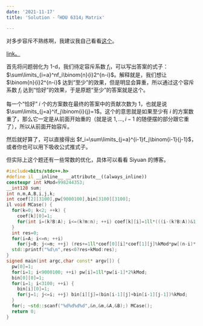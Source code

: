 ```yaml
---
date: '2021-11-17'
title: 'Solution -「HDU 6314」Matrix'

---
```


对多步容斥不熟练啊，我建议我自己看看[这个](https://blog.csdn.net/werkeytom_ftd/article/details/74701513)。

[link。](http://acm.hdu.edu.cn/showproblem.php?pid=6314)

首先将问题弱化为 1-d，我们待定容斥系数 $f_i$，可以写出答案的式子：$\sum\limits_{i=a}^nf_i\binom{n}{i}2^{n-i}$。解释就是，我们想让 $\binom{n}{i}2^{n-i}$ 达到“至少”的效果，但是明显会算重，所以通过这个容斥系数 $f_i$ 达到“恰好”的效果，于是原题“至少”的答案就是这个。

每一个“恰好” $i$ 个的方案数在最终的答案中的贡献次数为 $1$，也就是说 $\sum\limits_{j=a}^if_j\binom{i}{j}=1$。这个的意思就是如果至少有 $i$ 的方案数重了，那么它一定是从前面开始重的（就是说 $1,\dots,i-1$ 的随便摆的部分跟它重了），所以从前面开始容斥。

然后就好算了，可以直接得出 $f_i=\sum\limits_{j=a}^{i-1}f_j\binom{i-1}{j-1}$，或者你也可以用下吸收公式推式子。

但实际上这个题还有一些常数的优化，具体可以看看 Siyuan 的博客。

```cpp
#include<bits/stdc++.h>
#define il __inline__ __attribute__((always_inline))
constexpr int kMod=998244353;
__int128 sum;
int n,m,A,B,i,j,k;
int coef[2][3100],pw[9000100],bin[3100][3100];
il void MCase() {
  for(k=0; k<2; ++k) {
    coef[k][0]=1;
    for(int i=(k?B:A); i<=(k?m:n); ++i) coef[k][i]=1ll*(((i-(k?B:A))&1)?-1:1)*bin[i-1][(k?B:A)-1]%kMod*bin[k?m:n][i]%kMod;
  }
  int res=0;
  for(i=A; i<=n; ++i)
    for(j=B; j<=m; ++j) (res+=1ll*coef[0][i]*coef[1][j]%kMod*pw[(n-i)*(m-j)]%kMod)%=kMod;
  std::printf("%d\n",res<0?res+kMod:res);
}
signed main(int argc,char const* argv[]) {
  pw[0]=1;
  for(i=1; i<9000100; ++i) pw[i]=1ll*pw[i-1]*2%kMod;
  bin[0][0]=1;
  for(i=1; i<3100; ++i) {
    bin[i][0]=1;
    for(j=1; j<=i; ++j) bin[i][j]=(bin[i-1][j]+bin[i-1][j-1])%kMod;
  }
  for(; ~std::scanf("%d%d%d%d",&n,&m,&A,&B);) MCase();
  return 0;
}
```